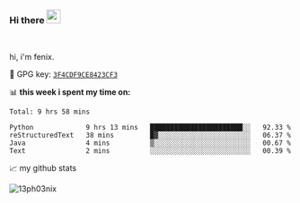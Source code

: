 ### Hi there <img src="https://media.giphy.com/media/hvRJCLFzcasrR4ia7z/giphy.gif" width="25px">

<br />

hi, i'm fenix.

:key: GPG key: [`3F4CDF9CE8423CF3`](https://github.com/13ph03nix.gpg)


📊 **this week i spent my time on:**
<!--START_SECTION:waka-->
```text
Total: 9 hrs 58 mins

Python             9 hrs 13 mins   ███████████████████████░░   92.33 % 
reStructuredText   38 mins         █▓░░░░░░░░░░░░░░░░░░░░░░░   06.37 % 
Java               4 mins          ▒░░░░░░░░░░░░░░░░░░░░░░░░   00.67 % 
Text               2 mins          ░░░░░░░░░░░░░░░░░░░░░░░░░   00.39 % 
```
<!--END_SECTION:waka-->


📈 my github stats

<a>
<img align="center" src="https://github-readme-stats.vercel.app/api?username=13ph03nix&show_icons=true&hide=stars&include_all_commits=true&theme=blueberry" alt="13ph03nix" />
</a>

